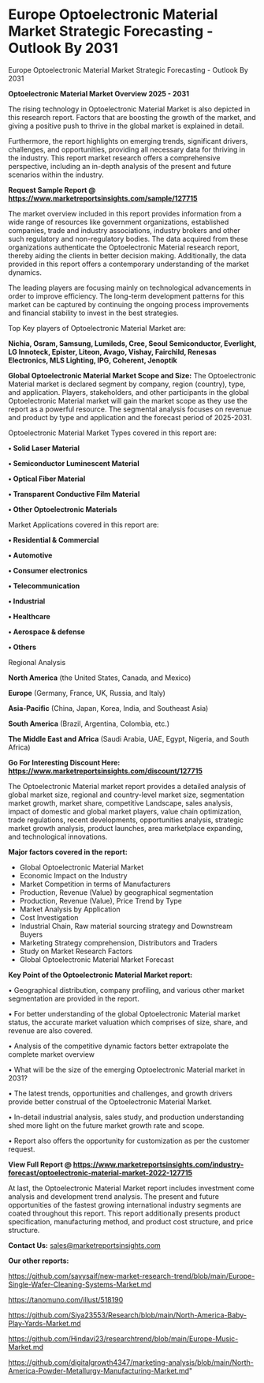 # Europe Optoelectronic Material Market Strategic Forecasting - Outlook By 2031
Europe Optoelectronic Material Market Strategic Forecasting - Outlook By 2031

<Strong> Optoelectronic Material Market Overview 2025 - 2031</strong>

The rising technology in Optoelectronic Material Market is also depicted in this research report. Factors that are boosting the growth of the market, and giving a positive push to thrive in the global market is explained in detail.

Furthermore, the report highlights on emerging trends, significant drivers, challenges, and opportunities, providing all necessary data for thriving in the industry. This report market research offers a comprehensive perspective, including an in-depth analysis of the present and future scenarios within the industry.

<strong>Request Sample Report @ <a href=https://www.marketreportsinsights.com/sample/127715>https://www.marketreportsinsights.com/sample/127715</a></strong>

The market overview included in this report provides information from a wide range of resources like government organizations, established companies, trade and industry associations, industry brokers and other such regulatory and non-regulatory bodies. The data acquired from these organizations authenticate the Optoelectronic Material research report, thereby aiding the clients in better decision making. Additionally, the data provided in this report offers a contemporary understanding of the market dynamics.

The leading players are focusing mainly on technological advancements in order to improve efficiency. The long-term development patterns for this market can be captured by continuing the ongoing process improvements and financial stability to invest in the best strategies.

Top Key players of Optoelectronic Material Market are:

<strong>Nichia, Osram, Samsung, Lumileds, Cree, Seoul Semiconductor, Everlight, LG Innoteck, Epister, Liteon, Avago, Vishay, Fairchild, Renesas Electronics, MLS Lighting, IPG, Coherent, Jenoptik</strong>

<strong><b>Global Optoelectronic Material Market Scope and Size:</b></strong>
The Optoelectronic Material market is declared segment by company, region (country), type, and application. Players, stakeholders, and other participants in the global Optoelectronic Material market will gain the market scope as they use the report as a powerful resource. The segmental analysis focuses on revenue and product by type and application and the forecast period of 2025-2031.

Optoelectronic Material Market Types covered in this report are:

<strong>• Solid Laser Material

• Semiconductor Luminescent Material

• Optical Fiber Material

• Transparent Conductive Film Material

• Other Optoelectronic Materials</strong>

Market Applications covered in this report are:

<strong>• Residential & Commercial

• Automotive

• Consumer electronics

• Telecommunication

• Industrial

• Healthcare

• Aerospace & defense

• Others</strong> 

Regional Analysis

<strong>North America</strong> (the United States, Canada, and Mexico)

<strong>Europe</strong> (Germany, France, UK, Russia, and Italy)

<strong>Asia-Pacific</strong> (China, Japan, Korea, India, and Southeast Asia)

<strong>South America</strong> (Brazil, Argentina, Colombia, etc.)

<strong>The Middle East and Africa</strong> (Saudi Arabia, UAE, Egypt, Nigeria, and South Africa)

<strong>Go For Interesting Discount Here: <a href=https://www.marketreportsinsights.com/discount/127715>https://www.marketreportsinsights.com/discount/127715</a></strong>

The Optoelectronic Material market report provides a detailed analysis of global market size, regional and country-level market size, segmentation market growth, market share, competitive Landscape, sales analysis, impact of domestic and global market players, value chain optimization, trade regulations, recent developments, opportunities analysis, strategic market growth analysis, product launches, area marketplace expanding, and technological innovations.

<strong><b>Major factors covered in the report:</b></strong>
<ul>
  <li>Global Optoelectronic Material Market </li>
  <li>Economic Impact on the Industry</li>
  <li>Market Competition in terms of Manufacturers</li>
  <li>Production, Revenue (Value) by geographical segmentation</li>
  <li>Production, Revenue (Value), Price Trend by Type</li>
  <li>Market Analysis by Application</li>
  <li>Cost Investigation</li>
  <li>Industrial Chain, Raw material sourcing strategy and Downstream Buyers</li>
  <li>Marketing Strategy comprehension, Distributors and Traders</li>
  <li>Study on Market Research Factors</li>
  <li>Global Optoelectronic Material Market Forecast</li>
</ul>

<strong><b>Key Point of the Optoelectronic Material Market report:</b></strong>

• Geographical distribution, company profiling, and various other market segmentation are provided in the report.

• For better understanding of the global Optoelectronic Material market status, the accurate market valuation which comprises of size, share, and revenue are also covered.

• Analysis of the competitive dynamic factors better extrapolate the complete market overview

• What will be the size of the emerging Optoelectronic Material market in 2031?

• The latest trends, opportunities and challenges, and growth drivers provide better construal of the Optoelectronic Material Market.

• In-detail industrial analysis, sales study, and production understanding shed more light on the future market growth rate and scope.

• Report also offers the opportunity for customization as per the customer request.

<strong><b>View Full Report @ <a href=https://www.marketreportsinsights.com/industry-forecast/optoelectronic-material-market-2022-127715>https://www.marketreportsinsights.com/industry-forecast/optoelectronic-material-market-2022-127715</a></b></strong>


At last, the Optoelectronic Material Market report includes investment come analysis and development trend analysis. The present and future opportunities of the fastest growing international industry segments are coated throughout this report. This report additionally presents product specification, manufacturing method, and product cost structure, and price structure.

<strong>Contact Us:</strong>
sales@marketreportsinsights.com

<strong>Our other reports:</strong>

<a href=https://github.com/sayysaif/new-market-research-trend/blob/main/Europe-Single-Wafer-Cleaning-Systems-Market.md>https://github.com/sayysaif/new-market-research-trend/blob/main/Europe-Single-Wafer-Cleaning-Systems-Market.md</a>

<a href=https://tanomuno.com/illust/518190>https://tanomuno.com/illust/518190</a>

<a href=https://github.com/Siya23553/Research/blob/main/North-America-Baby-Play-Yards-Market.md>https://github.com/Siya23553/Research/blob/main/North-America-Baby-Play-Yards-Market.md</a>

<a href=https://github.com/Hindavi23/researchtrend/blob/main/Europe-Music-Market.md>https://github.com/Hindavi23/researchtrend/blob/main/Europe-Music-Market.md</a>

<a href=https://github.com/digitalgrowth4347/marketing-analysis/blob/main/North-America-Powder-Metallurgy-Manufacturing-Market.md>https://github.com/digitalgrowth4347/marketing-analysis/blob/main/North-America-Powder-Metallurgy-Manufacturing-Market.md</a>"
